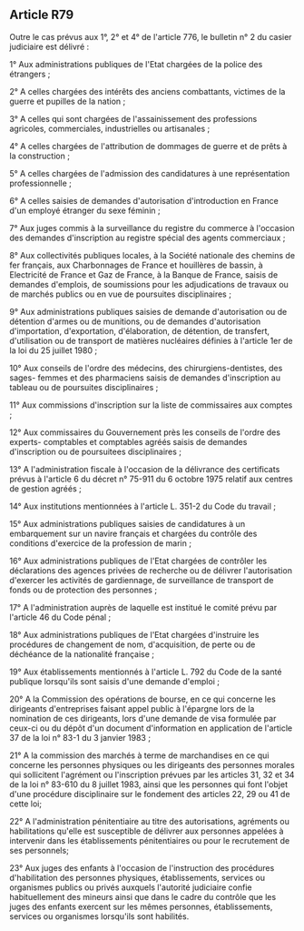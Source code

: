Article R79
----
Outre le cas prévus aux 1°, 2° et 4° de l'article 776, le bulletin n° 2 du
casier judiciaire est délivré :

1° Aux administrations publiques de l'Etat chargées de la police des étrangers ;

2° A celles chargées des intérêts des anciens combattants, victimes de la guerre
et pupilles de la nation ;

3° A celles qui sont chargées de l'assainissement des professions agricoles,
commerciales, industrielles ou artisanales ;

4° A celles chargées de l'attribution de dommages de guerre et de prêts à la
construction ;

5° A celles chargées de l'admission des candidatures à une représentation
professionnelle ;

6° A celles saisies de demandes d'autorisation d'introduction en France d'un
employé étranger du sexe féminin ;

7° Aux juges commis à la surveillance du registre du commerce à l'occasion des
demandes d'inscription au registre spécial des agents commerciaux ;

8° Aux collectivités publiques locales, à la Société nationale des chemins de
fer français, aux Charbonnages de France et houillères de bassin, à Electricité
de France et Gaz de France, à la Banque de France, saisis de demandes d'emplois,
de soumissions pour les adjudications de travaux ou de marchés publics ou en vue
de poursuites disciplinaires ;

9° Aux administrations publiques saisies de demande d'autorisation ou de
détention d'armes ou de munitions, ou de demandes d'autorisation d'importation,
d'exportation, d'élaboration, de détention, de transfert, d'utilisation ou de
transport de matières nucléaires définies à l'article 1er de la loi du 25
juillet 1980 ;

10° Aux conseils de l'ordre des médecins, des chirurgiens-dentistes, des sages-
femmes et des pharmaciens saisis de demandes d'inscription au tableau ou de
poursuites disciplinaires ;

11° Aux commissions d'inscription sur la liste de commissaires aux comptes ;

12° Aux commissaires du Gouvernement près les conseils de l'ordre des experts-
comptables et comptables agréés saisis de demandes d'inscription ou de
poursuitees disciplinaires ;

13° A l'administration fiscale à l'occasion de la délivrance des certificats
prévus à l'article 6 du décret n° 75-911 du 6 octobre 1975 relatif aux centres
de gestion agréés ;

14° Aux institutions mentionnées à l'article L. 351-2 du Code du travail ;

15° Aux administrations publiques saisies de candidatures à un embarquement sur
un navire français et chargées du contrôle des conditions d'exercice de la
profession de marin ;

16° Aux administrations publiques de l'Etat chargées de contrôler les
déclarations des agences privées de recherche ou de délivrer l'autorisation
d'exercer les activités de gardiennage, de surveillance de transport de fonds ou
de protection des personnes ;

17° A l'administration auprès de laquelle est institué le comité prévu par
l'article 46 du Code pénal ;

18° Aux administrations publiques de l'Etat chargées d'instruire les procédures
de changement de nom, d'acquisition, de perte ou de déchéance de la nationalité
française ;

19° Aux établissements mentionnés à l'article L. 792 du Code de la santé
publique lorsqu'ils sont saisis d'une demande d'emploi ;

20° A la Commission des opérations de bourse, en ce qui concerne les dirigeants
d'entreprises faisant appel public à l'épargne lors de la nomination de ces
dirigeants, lors d'une demande de visa formulée par ceux-ci ou du dépôt d'un
document d'information en application de l'article 37 de la loi n° 83-1 du 3
janvier 1983 ;

21° A la commission des marchés à terme de marchandises en ce qui concerne les
personnes physiques ou les dirigeants des personnes morales qui sollicitent
l'agrément ou l'inscription prévues par les articles 31, 32 et 34 de la loi n°
83-610 du 8 juillet 1983, ainsi que les personnes qui font l'objet d'une
procédure disciplinaire sur le fondement des articles 22, 29 ou 41 de cette loi;

22° A l'administration pénitentiaire au titre des autorisations, agréments ou
habilitations qu'elle est susceptible de délivrer aux personnes appelées à
intervenir dans les établissements pénitentiaires ou pour le recrutement de ses
personnels;

23° Aux juges des enfants à l'occasion de l'instruction des procédures
d'habilitation des personnes physiques, établissements, services ou organismes
publics ou privés auxquels l'autorité judiciaire confie habituellement des
mineurs ainsi que dans le cadre du contrôle que les juges des enfants exercent
sur les mêmes personnes, établissements, services ou organismes lorsqu'ils sont
habilités.
